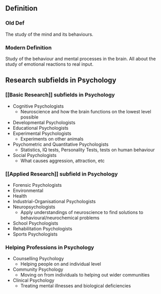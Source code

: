 ## Definition
### Old Def
The study of the mind and its behaviours.
### Modern Definition
Study of the behaviour and mental processes in the brain. All about the study of emotional reactions to real input.

## Research subfields in Psychology

### [[Basic Research]] subfields in Psychology
* Cognitive Psychologists
	* Neuroscience and how the brain functions on the lowest level possible
* Developmental Psychologists
* Educational Psychologists
* Experimental Psychologists
	* Experiments on other animals
* Psychometric and Quantitative Psychologists
	* Statistics, IQ tests, Personality Tests, tests on human behaviour
* Social Psychologists
	* What causes aggression, attraction, etc

### [[Applied Research]] subfield in Psychology
* Forensic Psychologists
* Environmental
* Health
* Industrial-Organisational Psychologists
* Neuropsychologists
	* Apply understandings of neuroscience to find solutions to behavioural/neurochemical problems
* School Psychologists
* Rehabilitation Psychologists
* Sports Psychologists

### Helping Professions in Psychology
* Counselling Psychology
	* Helping people on and individual level
* Community Psychology
	* Moving on from individuals to helping out wider communities
* Clinical Psychology
	* Treating mental illnesses and biological deficiencies